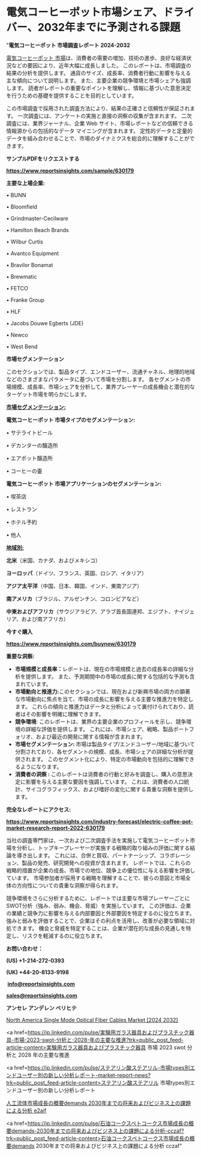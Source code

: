 # 電気コーヒーポット市場シェア、ドライバー、2032年までに予測される課題

"<strong>電気コーヒーポット 市場調査レポート 2024-2032</strong>

<a href=https://www.reportsinsights.com/sample/630179>電気コーヒーポット 市場</a>は、消費者の需要の増加、技術の進歩、良好な経済状況などの要因により、近年大幅に成長しました。 このレポートは、市場調査の結果の分析を提供します。 通貨のサイズ、成長率、消費者行動に影響を与える主な傾向について説明します。 また、主要企業の競争環境と市場シェアも強調します。 読者がレポートの重要なポイントを理解し、情報に基づいた意思決定を行うための基礎を提供することを目的としています。

この市場調査で採用された調査方法により、結果の正確さと信頼性が保証されます。 一次調査には、アンケートの実施と直接の洞察の収集が含まれます。 二次調査には、業界ジャーナル、企業 Web サイト、市場レポートなどの信頼できる情報源からの包括的なデータ マイニングが含まれます。 定性的データと定量的データを組み合わせることで、市場のダイナミクスを総合的に理解することができます。

<strong><b>サンプルPDFをリクエストする</b></strong>

<a href=https://www.reportsinsights.com/sample/630179><strong><u>https://www.reportsinsights.com/sample/630179</u></strong></a>

<strong>主要な上場企業:</strong>

• BUNN

• Bloomfield

• Grindmaster-Cecilware

• Hamilton Beach Brands

• Wilbur Curtis

• Avantco Equipment

• Bravilor Bonamat

• Brewmatic

• FETCO

• Franke Group

• HLF

• Jacobs Douwe Egberts (JDE)

• Newco

• West Bend

<strong>市場セグメンテーション</strong>

このセクションでは、製品タイプ、エンドユーザー、流通チャネル、地理的地域などのさまざまなパラメータに基づいて市場を分割します。 各セグメントの市場規模、成長率、市場シェアを分析して、業界プレーヤーの成長機会と潜在的なターゲット市場を明らかにします。

<strong><u>市場セグメンテーション</u></strong><strong><u>:</u></strong>

<strong>電気コーヒーポット 市場タイプのセグメンテーション:</strong>

• サテライトビール

• デカンターの醸造所

• エアポット醸造所

• コーヒーの壷

<strong>電気コーヒーポット 市場アプリケーションのセグメンテーション:</strong>

• 喫茶店

• レストラン

• ホテル予約

• 他人

<strong><u>地域別</u></strong><strong><u>:</u></strong>

<strong>北米</strong>（米国、カナダ、およびメキシコ）

<strong>ヨーロッパ</strong>（ドイツ、フランス、英国、ロシア、イタリア）

<strong>アジア太平洋</strong>（中国、日本、韓国、インド、東南アジア）

<strong>南アメリカ</strong>（ブラジル、アルゼンチン、コロンビアなど）

<strong>中東およびアフリカ</strong>（サウジアラビア、アラブ首長国連邦、エジプト、ナイジェリア、および南アフリカ）

<strong>今すぐ購入</strong>

<a href=https://www.reportsinsights.com/buynow/630179><strong><u>https://www.reportsinsights.com/buynow/630179</u></strong></a>

<strong>重要な洞察:</strong>
<ul>
  <li><strong>市場規模と成長率：</strong>レポートは、現在の市場規模と過去の成長率の詳細な分析を提供します。 また、予測期間中の市場の成長に関する包括的な予測も含まれています。</li>
  <li><strong>市場動向と推進力:</strong>このセクションでは、現在および新興市場の両方の顕著な市場動向に焦点を当て、市場の成長に影響を与える主要な推進力を特定します。 これらの傾向と推進力はデータと分析によって裏付けられており、読者はその影響を明確に理解できます。</li>
  <li><strong>競争環境</strong>: このレポートは、業界の主要企業のプロフィールを示し、競争環境の詳細な評価を提供します。 これには、市場シェア、戦略、製品ポートフォリオ、および最近の開発に関する情報が含まれます。</li>
  <li><strong>市場セグメンテーション: </strong>市場は製品タイプ/エンドユーザー/地域に基づいて分割されており、各セグメントの規模、成長、市場シェアの詳細な分析が提供されます。 このセグメント化により、特定の市場動向を包括的に理解できるようになります。</li>
  <li><strong>消費者の洞察 : </strong>このレポートは消費者の行動と好みを調査し、購入の意思決定に影響を与える主要な要因を強調しています。 これは、消費者の人口統計、サイコグラフィックス、および嗜好の変化に関する貴重な洞察を提供します。</li>
</ul>
<strong>完全なレポートにアクセス:</strong>

<a href=https://www.reportsinsights.com/industry-forecast/electric-coffee-pot-market-research-report-2022-630179><strong><u><b>https://www.reportsinsights.com/industry-forecast/electric-coffee-pot-market-research-report-2022-630179</b></u></strong></a>

当社の調査専門家は、一次および二次調査手法を実施して電気コーヒーポット市場を分析し、トップキープレーヤーが実施する戦略的取り組みの評価に関する結論を導き出します。 これには、合併と買収、パートナーシップ、コラボレーション、製品の発売、研究開発への投資が含まれます。 レポートでは、これらの戦略的措置が企業の成長、市場での地位、競争上の優位性に与える影響を評価しています。 市場参加者が採用する戦略を理解することで、彼らの意図と市場全体の方向性についての貴重な洞察が得られます。

競争環境をさらに分析するために、レポートでは主要な市場プレーヤーごとにSWOT分析（強み、弱み、機会、脅威）を実施しています。 この評価は、企業の業績と競争力に影響を与える内部要因と外部要因を特定するのに役立ちます。 強みと弱みを評価することで、企業はその利点を活用し、改善が必要な領域に対処できます。 機会と脅威を特定することは、企業が潜在的な成長の見通しを特定し、リスクを軽減するのに役立ちます。

<strong>お問い合わせ：</strong>

<strong>(US) +1-214-272-0393</strong>

<strong>(UK) +44-20-8133-9198</strong>

<strong> </strong><a href=info@reportsinsights.com><strong><u>info@reportsinsights.com</u></strong></a>

<a href=sales@reportsinsights.com><strong><u>sales@reportsinsights.com</u></strong></a>

<strong>アンセレ アンデレン ベリヒテ</strong>

<a href=https://www.linkedin.com/pulse/north-america-single-mode-optical-fiber-cables-market-ghshe/>North America Single Mode Optical Fiber Cables Market [2024 2032]</a>

<a href=https://jp.linkedin.com/pulse/実験用ガラス器具およびプラスチック器具-市場-2023-swot-分析と-2028-年の主要な推進?trk=public_post_feed-article-content>実験用ガラス器具およびプラスチック器具 市場 2023 swot 分析と 2028 年の主要な推進</a>

<a href=https://jp.linkedin.com/pulse/ステアリン酸ステアリル-市場types別エンドユーザー別の新しい分析レポート-market-report-news?trk=public_post_feed-article-content>ステアリン酸ステアリル 市場types別エンドユーザー別の新しい分析レポート</a>

<a href=https://www.linkedin.com/pulse/人工流体市場成長の概要demands-2030年までの将来およびビジネス上の課題による分析-e2aif/>人工流体市場成長の概要demands 2030年までの将来およびビジネス上の課題による分析 e2aif</a>

<a href=https://jp.linkedin.com/pulse/石油コークスペトコークス市場成長の概要demands-2030年までの将来およびビジネス上の課題による分析-cczaf?trk=public_post_feed-article-content>石油コークスペトコークス市場成長の概要demands 2030年までの将来およびビジネス上の課題による分析 cczaf</a>"
